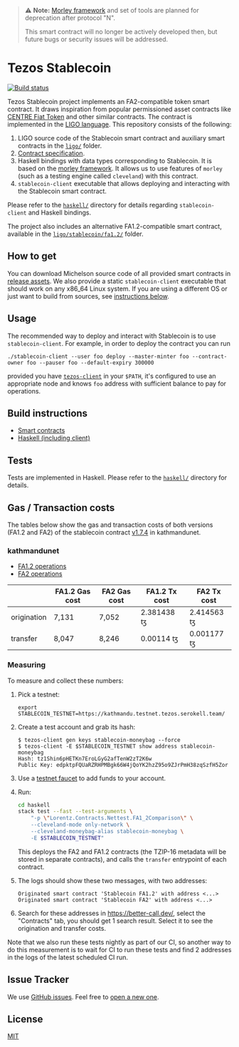 <!--
SPDX-FileCopyrightText: 2021 Oxhead Alpha
SPDX-License-Identifier: MIT
-->

> :warning: **Note:** [Morley framework](https://gitlab.com/morley-framework/) and set of tools are planned for deprecation after protocol "N".
>
> This smart contract will no longer be actively developed then, but future bugs or security issues will be addressed.

# Tezos Stablecoin

[![Build status](https://badge.buildkite.com/c38c76106a10aeaea23f487d41b52514f4ffb84974852021f7.svg?branch=master)](https://buildkite.com/serokell/stablecoin)

Tezos Stablecoin project implements an FA2-compatible token smart contract.
It draws inspiration from popular permissioned asset contracts like [CENTRE Fiat Token](https://github.com/centrehq/centre-tokens/blob/78d964a1a8d481ffd8152772d7a66e47df54b3db/doc/tokendesign.md) and other similar contracts.
The contract is implemented in the [LIGO language](https://ligolang.org/).
This repository consists of the following:
1. LIGO source code of the Stablecoin smart contract and auxiliary smart contracts in the [`ligo/`](ligo/) folder.
1. [Contract specification](/docs/specification.md).
1. Haskell bindings with data types corresponding to Stablecoin.
It is based on the [morley framework](https://gitlab.com/morley-framework/morley).
It allows us to use features of `morley` (such as a testing engine called `cleveland`) with this contract.
1. `stablecoin-client` executable that allows deploying and interacting with the Stablecoin smart contract.

Please refer to the [`haskell/`](/haskell/) directory for details regarding `stablecoin-client` and Haskell bindings.

The project also includes an alternative FA1.2-compatible smart contract, available in the [`ligo/stablecoin/fa1.2/`](ligo/stablecoin/fa1.2/) folder.

## How to get

You can download Michelson source code of all provided smart contracts in [release assets](https://github.com/tqtezos/stablecoin/releases/latest).
We also provide a static `stablecoin-client` executable that should work on any x86_64 Linux system.
If you are using a different OS or just want to build from sources, see [instructions below](#build-instructions).

## Usage

The recommended way to deploy and interact with Stablecoin is to use `stablecoin-client`.
For example, in order to deploy the contract you can run
```
./stablecoin-client --user foo deploy --master-minter foo --contract-owner foo --pauser foo --default-expiry 300000
```
provided you have [`tezos-client`](http://tezos.gitlab.io/introduction/howtoget.html) in your `$PATH`, it's configured to use an appropriate node and knows `foo` address with sufficient balance to pay for operations.

## Build instructions

* [Smart contracts](/ligo/README.md#build-instructions)
* [Haskell (including client)](/haskell/README.md#build-instructions)

## Tests

Tests are implemented in Haskell.
Please refer to the [`haskell/`](/haskell/) directory for details.

## Gas / Transaction costs

The tables below show the gas and transaction costs of both versions (FA1.2 and FA2) of
the stablecoin contract [v1.7.4](https://github.com/tqtezos/stablecoin/releases/tag/v1.7.4) in kathmandunet.

### kathmandunet

* [FA1.2 operations](https://better-call.dev/kathmandunet/KT19nHidwLXgGCEPgm2ZVMsmgzowsqEGFyKG/operations)
* [FA2 operations](https://better-call.dev/kathmandunet/KT1RxTmLHfCRfvCP7WFSSCftxLNQNfKPqDTo/operations)

|             | FA1.2 Gas cost | FA2 Gas cost | FA1.2 Tx cost | FA2 Tx cost |
| ----------- | -------------- | ------------ | ------------- | ----------- |
| origination | 7,131          | 7,052        | 2.381438 ꜩ    | 2.414563 ꜩ  |
| transfer    | 8,047          | 8,246        | 0.00114 ꜩ     | 0.001177 ꜩ  |

### Measuring

To measure and collect these numbers:
1. Pick a testnet:
    ```
    export STABLECOIN_TESTNET=https://kathmandu.testnet.tezos.serokell.team/
    ```
1. Create a test account and grab its hash:
    ```
    $ tezos-client gen keys stablecoin-moneybag --force
    $ tezos-client -E $STABLECOIN_TESTNET show address stablecoin-moneybag
    Hash: tz1Shin6pHETKn7EroLGyG2afTenW2zT2K6w
    Public Key: edpktpFQUaRZRHPMBgk66W4jQoYK2hzZ95o9ZJrPmH38zqSzfH5Zor
    ```
1. Use a [testnet faucet](https://teztnets.xyz/) to add funds to your account.
1. Run:
    ```bash
    cd haskell
    stack test --fast --test-arguments \
        "-p \"Lorentz.Contracts.Nettest.FA1_2Comparison\" \
        --cleveland-mode only-network \
        --cleveland-moneybag-alias stablecoin-moneybag \
        -E $STABLECOIN_TESTNET"
    ```
   This deploys the FA2 and FA1.2 contracts (the TZIP-16 metadata will be stored in separate contracts),
   and calls the `transfer` entrypoint of each contract.

1. The logs should show these two messages, with two addresses:
    ```
    Originated smart contract 'Stablecoin FA1.2' with address <...>
    Originated smart contract 'Stablecoin FA2' with address <...>
    ```
1. Search for these addresses in <https://better-call.dev/>, select the "Contracts" tab, you should get 1 search result.
   Select it to see the origination and transfer costs.

Note that we also run these tests nightly as part of our CI, so another way to do this measurement is to wait for CI to run these tests and find 2 addresses in the logs of the latest scheduled CI run.

## Issue Tracker

We use [GitHub issues](https://github.com/tqtezos/stablecoin/issues).
Feel free to [open a new one](https://github.com/tqtezos/stablecoin/issues/new/choose).

## License

[MIT](/LICENSE)
